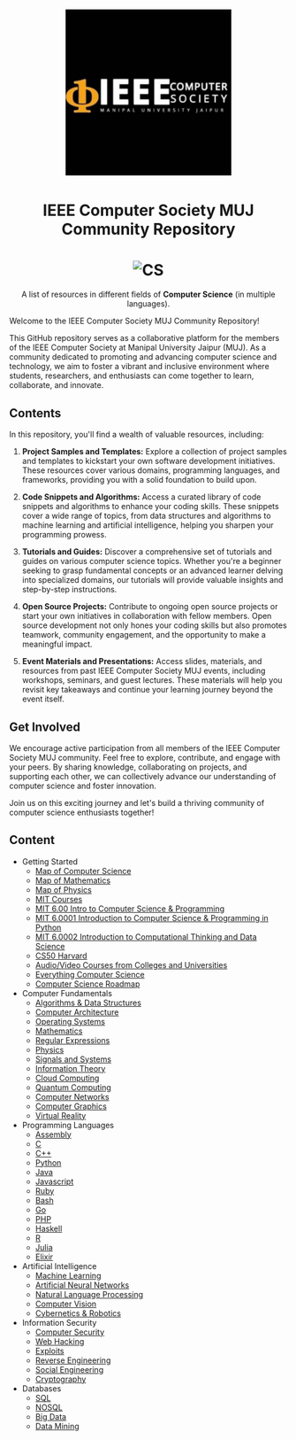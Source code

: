 <h1 align="center">
    <img alt="CS" src="WhatsApp Image 2023-06-15 at 12.07.09 AM.jpeg" height=300> </br>
</h1>
<h1 align="center">IEEE Computer Society MUJ Community Repository</h1>

<h1 align="center">
    <img alt="CS" title="Computer-Science-Resources" src="https://raw.githubusercontent.com/the-akira/Computer-Science-Resources/master/avatar.png"> </br>
</h1>

<p align="center">
	A list of resources in different fields of <b>Computer Science</b> (in multiple languages).
</p>

Welcome to the IEEE Computer Society MUJ Community Repository!

This GitHub repository serves as a collaborative platform for the members of the IEEE Computer Society at Manipal University Jaipur (MUJ). As a community dedicated to promoting and advancing computer science and technology, we aim to foster a vibrant and inclusive environment where students, researchers, and enthusiasts can come together to learn, collaborate, and innovate.

## Contents

In this repository, you'll find a wealth of valuable resources, including:

1. **Project Samples and Templates:** Explore a collection of project samples and templates to kickstart your own software development initiatives. These resources cover various domains, programming languages, and frameworks, providing you with a solid foundation to build upon.

2. **Code Snippets and Algorithms:** Access a curated library of code snippets and algorithms to enhance your coding skills. These snippets cover a wide range of topics, from data structures and algorithms to machine learning and artificial intelligence, helping you sharpen your programming prowess.

3. **Tutorials and Guides:** Discover a comprehensive set of tutorials and guides on various computer science topics. Whether you're a beginner seeking to grasp fundamental concepts or an advanced learner delving into specialized domains, our tutorials will provide valuable insights and step-by-step instructions.

4. **Open Source Projects:** Contribute to ongoing open source projects or start your own initiatives in collaboration with fellow members. Open source development not only hones your coding skills but also promotes teamwork, community engagement, and the opportunity to make a meaningful impact.

5. **Event Materials and Presentations:** Access slides, materials, and resources from past IEEE Computer Society MUJ events, including workshops, seminars, and guest lectures. These materials will help you revisit key takeaways and continue your learning journey beyond the event itself.

## Get Involved

We encourage active participation from all members of the IEEE Computer Society MUJ community. Feel free to explore, contribute, and engage with your peers. By sharing knowledge, collaborating on projects, and supporting each other, we can collectively advance our understanding of computer science and foster innovation.

Join us on this exciting journey and let's build a thriving community of computer science enthusiasts together!


## Content

- Getting Started
  - [Map of Computer Science](https://www.youtube.com/watch?v=SzJ46YA_RaA)
  - [Map of Mathematics](https://www.youtube.com/watch?v=OmJ-4B-mS-Y)
  - [Map of Physics](https://www.youtube.com/watch?v=ZihywtixUYo&t)
  - [MIT Courses](https://ocw.mit.edu/courses/electrical-engineering-and-computer-science/)
  - [MIT 6.00 Intro to Computer Science & Programming](https://www.youtube.com/watch?v=k6U-i4gXkLM&list=PL4C4720A6F225E074)
  - [MIT 6.0001 Introduction to Computer Science & Programming in Python](https://www.youtube.com/playlist?list=PLUl4u3cNGP63WbdFxL8giv4yhgdMGaZNA)
  - [MIT 6.0002 Introduction to Computational Thinking and Data Science](https://www.youtube.com/playlist?list=PLUl4u3cNGP619EG1wp0kT-7rDE_Az5TNd)
  - [CS50 Harvard](https://www.youtube.com/watch?v=y62zj9ozPOM&list=PLhQjrBD2T3828ZVcVzEIhsHVgjANGZveu)
  - [Audio/Video Courses from Colleges and Universities](http://www.infocobuild.com/education/audio-video-courses/)
  - [Everything Computer Science](https://everythingcomputerscience.com/)
  - [Computer Science Roadmap](https://roadmap.sh/computer-science)
- Computer Fundamentals
  - [Algorithms & Data Structures](https://github.com/the-akira/Computer-Science-Resources/blob/master/db/algorithms_data_structures.md)
  - [Computer Architecture](https://github.com/the-akira/computer_science_web_resources/blob/master/db/computer_architecture.md)
  - [Operating Systems](https://github.com/the-akira/computer_science_web_resources/blob/master/db/operating_systems.md)
  - [Mathematics](https://github.com/the-akira/computer_science_web_resources/blob/master/db/mathematics.md)
  - [Regular Expressions](https://github.com/the-akira/computer_science_web_resources/blob/master/db/regular_expressions.md)
  - [Physics](https://github.com/the-akira/computer_science_web_resources/blob/master/db/physics.md)
  - [Signals and Systems](https://github.com/the-akira/Computer_Science_Web_Resources/blob/master/db/signals_systems.md)
  - [Information Theory](https://github.com/the-akira/Computer-Science-Resources/blob/master/db/information_theory.md)
  - [Cloud Computing](https://github.com/the-akira/computer_science_web_resources/blob/master/db/cloud_computing.md)
  - [Quantum Computing](https://github.com/the-akira/computer_science_web_resources/blob/master/db/quantum_computing.md)
  - [Computer Networks](https://github.com/the-akira/computer_science_web_resources/blob/master/db/computer_networks.md)
  - [Computer Graphics](https://github.com/the-akira/Computer_Science_Web_Resources/blob/master/db/computer_graphics.md)
  - [Virtual Reality](https://github.com/the-akira/Computer_Science_Web_Resources/blob/master/db/virtual_reality.md)
- Programming Languages
  - [Assembly](https://github.com/the-akira/computer_science_web_resources/blob/master/db/assembly.md)
  - [C](https://github.com/the-akira/computer_science_web_resources/blob/master/db/c.md)
  - [C++](https://github.com/the-akira/computer_science_web_resources/blob/master/db/cpp.md)
  - [Python](https://github.com/the-akira/computer_science_web_resources/blob/master/db/python.md)
  - [Java](https://github.com/the-akira/computer_science_web_resources/blob/master/db/java.md)
  - [Javascript](https://github.com/the-akira/computer_science_web_resources/blob/master/db/javascript.md)
  - [Ruby](https://github.com/the-akira/computer_science_web_resources/blob/master/db/ruby.md)
  - [Bash](https://github.com/the-akira/computer_science_web_resources/blob/master/db/bash.md)
  - [Go](https://github.com/the-akira/computer_science_web_resources/blob/master/db/go.md)
  - [PHP](https://github.com/the-akira/computer_science_web_resources/blob/master/db/php.md)
  - [Haskell](https://github.com/the-akira/Computer_Science_Web_Resources/blob/master/db/haskell.md)
  - [R](https://github.com/the-akira/Computer_Science_Web_Resources/blob/master/db/r.md)
  - [Julia](https://github.com/the-akira/Computer_Science_Web_Resources/blob/master/db/julia.md)
  - [Elixir](https://github.com/the-akira/Computer_Science_Web_Resources/blob/master/db/elixir.md)
- Artificial Intelligence
  - [Machine Learning](https://github.com/the-akira/computer_science_web_resources/blob/master/db/machine_learning.md)
  - [Artificial Neural Networks](https://github.com/the-akira/Computer_Science_Web_Resources/blob/master/db/artificial_neural_network.md)
  - [Natural Language Processing](https://github.com/the-akira/computer_science_web_resources/blob/master/db/natural_language_processing.md)
  - [Computer Vision](https://github.com/the-akira/Computer_Science_Web_Resources/blob/master/db/computer_vision.md)
  - [Cybernetics & Robotics](https://github.com/the-akira/computer_science_web_resources/blob/master/db/cybernetics_and_robotics.md)
- Information Security
  - [Computer Security](https://github.com/the-akira/computer_science_web_resources/blob/master/db/cyber_security.md)
  - [Web Hacking](https://github.com/the-akira/computer_science_web_resources/blob/master/db/web_hacking.md)
  - [Exploits](https://github.com/the-akira/computer_science_web_resources/blob/master/db/exploits.md) 
  - [Reverse Engineering](https://github.com/the-akira/computer_science_web_resources/blob/master/db/reverse_engineering.md)
  - [Social Engineering](https://github.com/the-akira/computer_science_web_resources/blob/master/db/social_engineering.md)
  - [Cryptography](https://github.com/the-akira/computer_science_web_resources/blob/master/db/cryptography.md)
- Databases
  - [SQL](https://github.com/the-akira/computer_science_web_resources/blob/master/db/sql.md)
  - [NOSQL](https://github.com/the-akira/computer_science_web_resources/blob/master/db/nosql.md)
  - [Big Data](https://github.com/the-akira/computer_science_web_resources/blob/master/db/big_data.md)
  - [Data Mining](https://github.com/the-akira/computer_science_web_resources/blob/master/db/data_mining.md)
